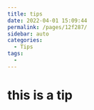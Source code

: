 ```yaml
---
title: tips
date: 2022-04-01 15:09:44
permalink: /pages/12f287/
sidebar: auto
categories:
  - Tips
tags:
  - 
---
```

# this is a tip